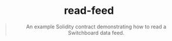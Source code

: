 <div align="center">

<!-- commonheader -->

<!-- commonheaderstop -->

# read-feed

> An example Solidity contract demonstrating how to read a Switchboard data
> feed.

</div>
